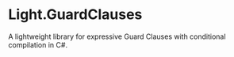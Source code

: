# Light.GuardClauses
A lightweight library for expressive Guard Clauses with conditional compilation in C#.
